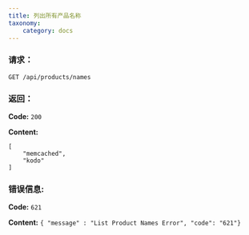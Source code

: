 ```yaml
---
title: 列出所有产品名称
taxonomy:
    category: docs
---
```


### 请求：

    GET /api/products/names


### 返回：

**Code:** `200`

**Content:**

```
[
    "memcached",
    "kodo"
]
```

### 错误信息:

**Code:** `621`

**Content:** `{ "message" : "List Product Names Error", "code": "621"}`